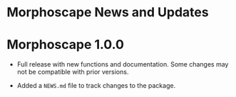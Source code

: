 Morphoscape News and Updates
======

# Morphoscape 1.0.0

* Full release with new functions and documentation. Some changes may not be compatible with prior versions.

* Added a `NEWS.md` file to track changes to the package.